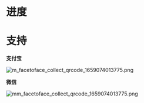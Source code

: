 # **进度**


# **支持**

**支付宝**

![m_facetoface_collect_qrcode_1659074013775.png](https://pic.rmb.bdstatic.com/bjh/7d404252227b73b5f48aedea2631d806.png)

**微信**

![mm_facetoface_collect_qrcode_1659074013775.png](https://pic.rmb.bdstatic.com/bjh/e4106f5d004396906a38f812dc41c7c7.png)
